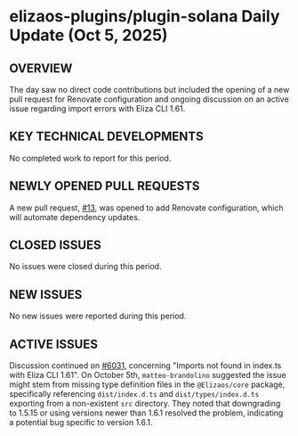 # elizaos-plugins/plugin-solana Daily Update (Oct 5, 2025)
## OVERVIEW 
The day saw no direct code contributions but included the opening of a new pull request for Renovate configuration and ongoing discussion on an active issue regarding import errors with Eliza CLI 1.61.

## KEY TECHNICAL DEVELOPMENTS
No completed work to report for this period.

## NEWLY OPENED PULL REQUESTS
A new pull request, [#13](https://github.com/elizaos-plugins/plugin-solana/pull/13), was opened to add Renovate configuration, which will automate dependency updates.

## CLOSED ISSUES
No issues were closed during this period.

## NEW ISSUES
No new issues were reported during this period.

## ACTIVE ISSUES
Discussion continued on [#6031](https://github.com/elizaos-plugins/plugin-solana/issues/6031), concerning "Imports not found in index.ts with Eliza CLI 1.61". On October 5th, `matteo-brandolino` suggested the issue might stem from missing type definition files in the `@Elizaos/core` package, specifically referencing `dist/index.d.ts` and `dist/types/index.d.ts` exporting from a non-existent `src` directory. They noted that downgrading to 1.5.15 or using versions newer than 1.6.1 resolved the problem, indicating a potential bug specific to version 1.6.1.